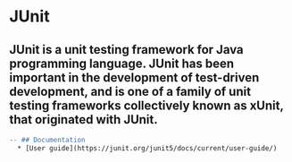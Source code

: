 # JUnit

## JUnit is a unit testing framework for Java programming language. JUnit has been important in the development of test-driven development, and is one of a family of unit testing frameworks collectively known as xUnit, that originated with JUnit.

```diff
-- ## Documentation
  * [User guide](https://junit.org/junit5/docs/current/user-guide/)
```
